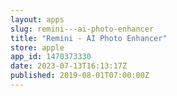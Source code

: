 ```yaml
---
layout: apps
slug: remini---ai-photo-enhancer
title: "Remini - AI Photo Enhancer"
store: apple
app_id: 1470373330
date: 2023-07-13T16:13:17Z
published: 2019-08-01T07:00:00Z
---
```

